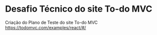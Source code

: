 # Desafio Técnico do site To-do MVC
Criação do Plano de Teste do site To-do MVC https://todomvc.com/examples/react/#/
